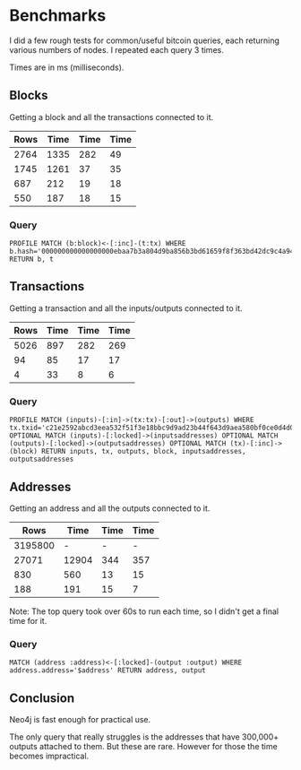 # Benchmarks

I did a few rough tests for common/useful bitcoin queries, each returning various numbers of nodes. I repeated each query 3 times.

Times are in ms (milliseconds).

## Blocks

Getting a block and all the transactions connected to it.

|Rows    |Time  |Time|Time|
|--------|------|----|----|
|2764    |1335  |282 |49  |
|1745    |1261  |37  |35  |
|687     |212   |19  |18  |
|550     |187   |18  |15  |

### Query

```
PROFILE MATCH (b:block)<-[:inc]-(t:tx) WHERE b.hash='000000000000000000ebaa7b3a804d9ba856b3bd61659f8f363bd42dc9c4a94c' RETURN b, t
```

## Transactions

Getting a transaction and all the inputs/outputs connected to it.

|Rows    |Time|Time|Time|
|--------|----|----|----|
|5026    |897 |282 |269 |
|94      |85  |17  |17  |
|4       |33  |8   |6   |

### Query

```
PROFILE MATCH (inputs)-[:in]->(tx:tx)-[:out]->(outputs) WHERE tx.txid='c21e2592abcd3eea532f51f3e18bbc9d9ad23b44f643d9aea580bf0ce0d4d0bc' OPTIONAL MATCH (inputs)-[:locked]->(inputsaddresses) OPTIONAL MATCH (outputs)-[:locked]->(outputsaddresses) OPTIONAL MATCH (tx)-[:inc]->(block) RETURN inputs, tx, outputs, block, inputsaddresses, outputsaddresses
```

## Addresses

Getting an address and all the outputs connected to it.

|Rows    |Time  |Time|Time|
|--------|------|----|----|
|3195800 |-     |-   |-   |
|27071   |12904 |344 |357 |
|830     |560   |13  |15  |
|188     |191   |15  |7   |

Note: The top query took over 60s to run each time, so I didn't get a final time for it.

### Query

```
MATCH (address :address)<-[:locked]-(output :output) WHERE address.address='$address' RETURN address, output
```

## Conclusion

Neo4j is fast enough for practical use.

The only query that really struggles is the addresses that have 300,000+ outputs attached to them. But these are rare. However for those the time becomes impractical.